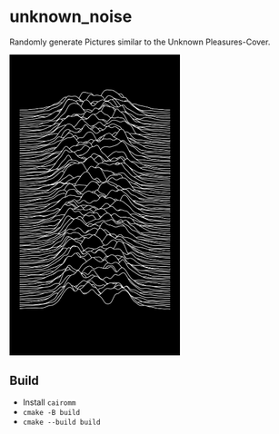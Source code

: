 # unknown_noise
Randomly generate Pictures similar to the Unknown Pleasures-Cover. 

<img src="pics/unknown_noise.png" alt="drawing" width="300"/>

## Build
  - Install ```cairomm```
  - ```cmake -B build```
  - ```cmake --build build```
